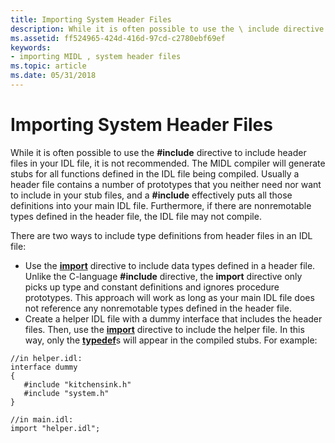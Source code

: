 ```yaml
---
title: Importing System Header Files
description: While it is often possible to use the \ include directive to include header files in your IDL file, it is not recommended.
ms.assetid: ff524965-424d-416d-97cd-c2780ebf69ef
keywords:
- importing MIDL , system header files
ms.topic: article
ms.date: 05/31/2018
---
```


# Importing System Header Files

While it is often possible to use the **\#include** directive to include header files in your IDL file, it is not recommended. The MIDL compiler will generate stubs for all functions defined in the IDL file being compiled. Usually a header file contains a number of prototypes that you neither need nor want to include in your stub files, and a **\#include** effectively puts all those definitions into your main IDL file. Furthermore, if there are nonremotable types defined in the header file, the IDL file may not compile.

There are two ways to include type definitions from header files in an IDL file:

-   Use the [**import**](import.md) directive to include data types defined in a header file. Unlike the C-language **\#include** directive, the **import** directive only picks up type and constant definitions and ignores procedure prototypes. This approach will work as long as your main IDL file does not reference any nonremotable types defined in the header file.
-   Create a helper IDL file with a dummy interface that includes the header files. Then, use the [**import**](import.md) directive to include the helper file. In this way, only the [**typedef**](typedef.md)s will appear in the compiled stubs. For example:

```syntax
//in helper.idl:
interface dummy
{ 
   #include "kitchensink.h"
   #include "system.h"
}

//in main.idl:
import "helper.idl";
```
